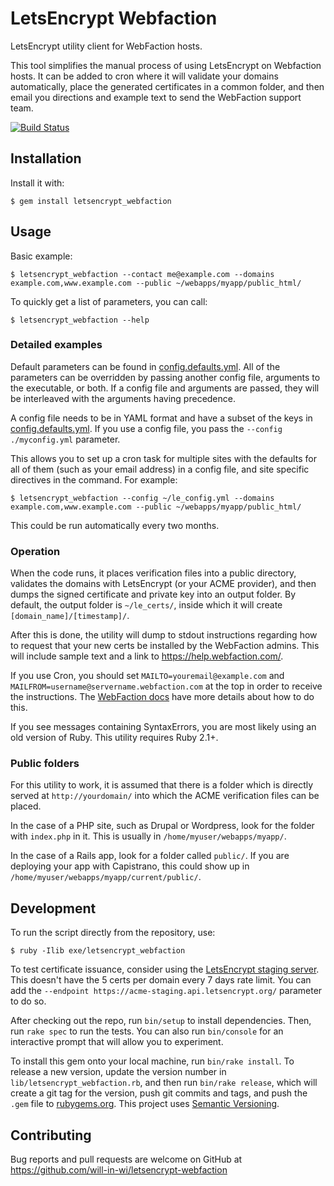 # LetsEncrypt Webfaction

LetsEncrypt utility client for WebFaction hosts.

This tool simplifies the manual process of using LetsEncrypt on Webfaction hosts. It can be added to cron where it will validate your domains automatically, place the generated certificates in a common folder, and then email you directions and example text to send the WebFaction support team.

[![Build Status](https://travis-ci.org/will-in-wi/letsencrypt-webfaction.svg?branch=master)](https://travis-ci.org/will-in-wi/letsencrypt-webfaction)

## Installation

Install it with:

    $ gem install letsencrypt_webfaction

## Usage

Basic example:

    $ letsencrypt_webfaction --contact me@example.com --domains example.com,www.example.com --public ~/webapps/myapp/public_html/

To quickly get a list of parameters, you can call:

    $ letsencrypt_webfaction --help

### Detailed examples

Default parameters can be found in [config.defaults.yml](./config.defaults.yml). All of the parameters can be overridden by passing another config file, arguments to the executable, or both. If a config file and arguments are passed, they will be interleaved with the arguments having precedence.

A config file needs to be in YAML format and have a subset of the keys in [config.defaults.yml](./config.defaults.yml). If you use a config file, you pass the `--config ./myconfig.yml` parameter.

This allows you to set up a cron task for multiple sites with the defaults for all of them (such as your email address) in a config file, and site specific directives in the command. For example:

    $ letsencrypt_webfaction --config ~/le_config.yml --domains example.com,www.example.com --public ~/webapps/myapp/public_html/

This could be run automatically every two months.

### Operation

When the code runs, it places verification files into a public directory, validates the domains with LetsEncrypt (or your ACME provider), and then dumps the signed certificate and private key into an output folder. By default, the output folder is `~/le_certs/`, inside which it will create `[domain_name]/[timestamp]/`.

After this is done, the utility will dump to stdout instructions regarding how to request that your new certs be installed by the WebFaction admins. This will include sample text and a link to https://help.webfaction.com/.

If you use Cron, you should set `MAILTO=youremail@example.com` and `MAILFROM=username@servername.webfaction.com` at the top in order to receive the instructions. The [WebFaction docs](https://docs.webfaction.com/software/general.html#scheduling-tasks-cron) have more details about how to do this.

If you see messages containing SyntaxErrors, you are most likely using an old version of Ruby. This utility requires Ruby 2.1+.

### Public folders

For this utility to work, it is assumed that there is a folder which is directly served at `http://yourdomain/` into which the ACME verification files can be placed.

In the case of a PHP site, such as Drupal or Wordpress, look for the folder with `index.php` in it. This is usually in `/home/myuser/webapps/myapp/`.

In the case of a Rails app, look for a folder called `public/`. If you are deploying your app with Capistrano, this could show up in `/home/myuser/webapps/myapp/current/public/`.

## Development

To run the script directly from the repository, use:

    $ ruby -Ilib exe/letsencrypt_webfaction

To test certificate issuance, consider using the [LetsEncrypt staging server](https://community.letsencrypt.org/t/testing-against-the-lets-encrypt-staging-environment/6763). This doesn't have the 5 certs per domain every 7 days rate limit. You can add the `--endpoint https://acme-staging.api.letsencrypt.org/` parameter to do so.

After checking out the repo, run `bin/setup` to install dependencies. Then, run `rake spec` to run the tests. You can also run `bin/console` for an interactive prompt that will allow you to experiment.

To install this gem onto your local machine, run `bin/rake install`. To release a new version, update the version number in `lib/letsencrypt_webfaction.rb`, and then run `bin/rake release`, which will create a git tag for the version, push git commits and tags, and push the `.gem` file to [rubygems.org](https://rubygems.org). This project uses [Semantic Versioning](http://semver.org/).

## Contributing

Bug reports and pull requests are welcome on GitHub at https://github.com/will-in-wi/letsencrypt-webfaction
